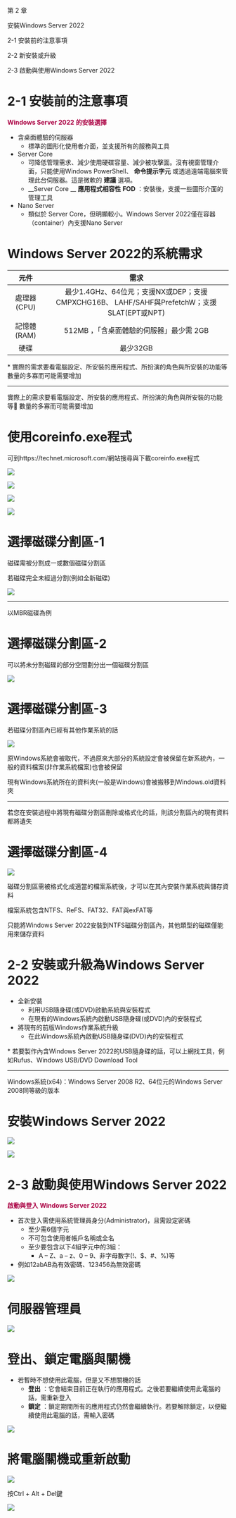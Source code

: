 第 2 章

安裝Windows Server 2022

2\-1 安裝前的注意事項

2\-2 新安裝或升級

2\-3 啟動與使用Windows Server 2022

# 2-1 安裝前的注意事項

<span style="color:#AB0043"> __Windows Server 2022__ </span>  <span style="color:#AB0043"> __的安裝選擇__ </span>

* 含桌面體驗的伺服器
  * 標準的圖形化使用者介面，並支援所有的服務與工具
* Server Core
  * 可降低管理需求、減少使用硬碟容量、減少被攻擊面。沒有視窗管理介面，只能使用Windows PowerShell、 __命令提示字元__ 或透過遠端電腦來管理此台伺服器。這是微軟的 __建議__ 選項。
  * __Server Core __  __應用程式相容性__  __FOD__ ：安裝後，支援一些圖形介面的管理工具
* Nano Server
  * 類似於 Server Core，但明顯較小。Windows Server 2022僅在容器（container）內支援Nano Server

# Windows Server 2022的系統需求

| 元件 | 需求 |
| :-: | :-: |
| 處理器(CPU) | 最少1.4GHz、64位元；支援NX或DEP；支援CMPXCHG16B、 LAHF/SAHF與PrefetchW；支援SLAT(EPT或NPT) |
| 記憶體(RAM) | 512MB ，「含桌面體驗的伺服器」最少需 2GB |
| 硬碟 | 最少32GB |

\* 實際的需求要看電腦設定、所安裝的應用程式、所扮演的角色與所安裝的功能等數量的多寡而可能需要增加

---

實際上的需求要看電腦設定、所安裝的應用程式、所扮演的角色與所安裝的功能等    數量的多寡而可能需要增加

# 使用coreinfo.exe程式

可到https://technet\.microsoft\.com/網站搜尋與下載coreinfo\.exe程式

![](WS2022%E7%B3%BB%E7%B5%B1%E8%88%87%E7%B6%B2%E7%AB%99%E5%BB%BA%E7%BD%AE%E5%AF%A6%E5%8B%99-CA0272-Ch02-%E5%AE%89%E8%A3%9DWindows%20Server%202022_0.png)

![](WS2022%E7%B3%BB%E7%B5%B1%E8%88%87%E7%B6%B2%E7%AB%99%E5%BB%BA%E7%BD%AE%E5%AF%A6%E5%8B%99-CA0272-Ch02-%E5%AE%89%E8%A3%9DWindows%20Server%202022_1.png)

![](WS2022%E7%B3%BB%E7%B5%B1%E8%88%87%E7%B6%B2%E7%AB%99%E5%BB%BA%E7%BD%AE%E5%AF%A6%E5%8B%99-CA0272-Ch02-%E5%AE%89%E8%A3%9DWindows%20Server%202022_2.png)

![](WS2022%E7%B3%BB%E7%B5%B1%E8%88%87%E7%B6%B2%E7%AB%99%E5%BB%BA%E7%BD%AE%E5%AF%A6%E5%8B%99-CA0272-Ch02-%E5%AE%89%E8%A3%9DWindows%20Server%202022_3.png)

# 選擇磁碟分割區-1

磁碟需被分割成一或數個磁碟分割區

若磁碟完全未經過分割\(例如全新磁碟\)

![](WS2022%E7%B3%BB%E7%B5%B1%E8%88%87%E7%B6%B2%E7%AB%99%E5%BB%BA%E7%BD%AE%E5%AF%A6%E5%8B%99-CA0272-Ch02-%E5%AE%89%E8%A3%9DWindows%20Server%202022_4.png)

---

以MBR磁碟為例

# 選擇磁碟分割區-2

可以將未分割磁碟的部分空間劃分出一個磁碟分割區

![](WS2022%E7%B3%BB%E7%B5%B1%E8%88%87%E7%B6%B2%E7%AB%99%E5%BB%BA%E7%BD%AE%E5%AF%A6%E5%8B%99-CA0272-Ch02-%E5%AE%89%E8%A3%9DWindows%20Server%202022_5.png)

# 選擇磁碟分割區-3

若磁碟分割區內已經有其他作業系統的話

![](WS2022%E7%B3%BB%E7%B5%B1%E8%88%87%E7%B6%B2%E7%AB%99%E5%BB%BA%E7%BD%AE%E5%AF%A6%E5%8B%99-CA0272-Ch02-%E5%AE%89%E8%A3%9DWindows%20Server%202022_6.png)

原Windows系統會被取代，不過原來大部分的系統設定會被保留在新系統內，一般的資料檔案\(非作業系統檔案\)也會被保留

現有Windows系統所在的資料夾\(一般是Windows\)會被搬移到Windows\.old資料夾

---

若您在安裝過程中將現有磁碟分割區刪除或格式化的話，則該分割區內的現有資料都將遺失

# 選擇磁碟分割區-4

![](WS2022%E7%B3%BB%E7%B5%B1%E8%88%87%E7%B6%B2%E7%AB%99%E5%BB%BA%E7%BD%AE%E5%AF%A6%E5%8B%99-CA0272-Ch02-%E5%AE%89%E8%A3%9DWindows%20Server%202022_7.png)

磁碟分割區需被格式化成適當的檔案系統後，才可以在其內安裝作業系統與儲存資料

檔案系統包含NTFS、ReFS、FAT32、FAT與exFAT等

只能將Windows Server 2022安裝到NTFS磁碟分割區內，其他類型的磁碟僅能用來儲存資料

# 2-2 安裝或升級為Windows Server 2022

* 全新安裝
  * 利用USB隨身碟\(或DVD\)啟動系統與安裝程式
  * 在現有的Windows系統內啟動USB隨身碟\(或DVD\)內的安裝程式
* 將現有的前版Windows作業系統升級
  * 在此Windows系統內啟動USB隨身碟\(DVD\)內的安裝程式

\* 若要製作內含Windows Server 2022的USB隨身碟的話，可以上網找工具，例如Rufus、Windows USB/DVD Download Tool

---

Windows系統(x64)：Windows Server 2008 R2、64位元的Windows Server 2008同等級的版本

# 安裝Windows Server 2022

![](WS2022%E7%B3%BB%E7%B5%B1%E8%88%87%E7%B6%B2%E7%AB%99%E5%BB%BA%E7%BD%AE%E5%AF%A6%E5%8B%99-CA0272-Ch02-%E5%AE%89%E8%A3%9DWindows%20Server%202022_8.png)

![](WS2022%E7%B3%BB%E7%B5%B1%E8%88%87%E7%B6%B2%E7%AB%99%E5%BB%BA%E7%BD%AE%E5%AF%A6%E5%8B%99-CA0272-Ch02-%E5%AE%89%E8%A3%9DWindows%20Server%202022_9.png)

# 2-3 啟動與使用Windows Server 2022

<span style="color:#AB0043"> __啟動與登入__ </span>  <span style="color:#AB0043"> __Windows Server 2022__ </span>

* 首次登入需使用系統管理員身分\(Administrator\)，且需設定密碼
  * 至少需6個字元
  * 不可包含使用者帳戶名稱或全名
  * 至少要包含以下4組字元中的3組：
    * A – Z、a – z、0 – 9、非字母數字\(\!、$、\#、%\)等
* 例如12abAB為有效密碼、123456為無效密碼

![](WS2022%E7%B3%BB%E7%B5%B1%E8%88%87%E7%B6%B2%E7%AB%99%E5%BB%BA%E7%BD%AE%E5%AF%A6%E5%8B%99-CA0272-Ch02-%E5%AE%89%E8%A3%9DWindows%20Server%202022_10.png)

# 伺服器管理員

![](WS2022%E7%B3%BB%E7%B5%B1%E8%88%87%E7%B6%B2%E7%AB%99%E5%BB%BA%E7%BD%AE%E5%AF%A6%E5%8B%99-CA0272-Ch02-%E5%AE%89%E8%A3%9DWindows%20Server%202022_11.png)

# 登出、鎖定電腦與關機

* 若暫時不想使用此電腦，但是又不想關機的話
  * __登出__ ：它會結束目前正在執行的應用程式。之後若要繼續使用此電腦的話，需重新登入
  * __鎖定__ ：鎖定期間所有的應用程式仍然會繼續執行。若要解除鎖定，以便繼續使用此電腦的話，需輸入密碼

![](WS2022%E7%B3%BB%E7%B5%B1%E8%88%87%E7%B6%B2%E7%AB%99%E5%BB%BA%E7%BD%AE%E5%AF%A6%E5%8B%99-CA0272-Ch02-%E5%AE%89%E8%A3%9DWindows%20Server%202022_12.png)

# 將電腦關機或重新啟動

![](WS2022%E7%B3%BB%E7%B5%B1%E8%88%87%E7%B6%B2%E7%AB%99%E5%BB%BA%E7%BD%AE%E5%AF%A6%E5%8B%99-CA0272-Ch02-%E5%AE%89%E8%A3%9DWindows%20Server%202022_13.png)

按Ctrl \+ Alt \+ Del鍵

![](WS2022%E7%B3%BB%E7%B5%B1%E8%88%87%E7%B6%B2%E7%AB%99%E5%BB%BA%E7%BD%AE%E5%AF%A6%E5%8B%99-CA0272-Ch02-%E5%AE%89%E8%A3%9DWindows%20Server%202022_14.png)

